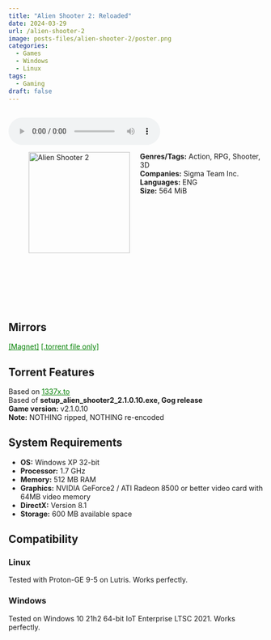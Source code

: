```yaml
---
title: "Alien Shooter 2: Reloaded"
date: 2024-03-29
url: /alien-shooter-2
image: posts-files/alien-shooter-2/poster.png 
categories:
  - Games
  - Windows
  - Linux
tags:
  - Gaming
draft: false
---
```

##
<style>
  body.dark-mode,
  body.dark-mode main * {
    background: url('/posts-files/alien-shooter-2/background.png') center center fixed no-repeat;
    background-size: cover;
    color: #f5f5f5;
  }
</style>

<script>
    document.addEventListener('DOMContentLoaded', function () {
        document.body.classList.add('dark-mode');
        localStorage.setItem('darkMode', 'true');
    });
</script>

<audio controls autoplay>
  <source src="/posts-files/alien-shooter-2/music.mp3" type="audio/mp3">
  Your browser does not support the audio tag.
</audio>

<figure style="float: left; margin-right: 20px;">
  <img src="/posts-files/alien-shooter-2/poster.png" alt="Alien Shooter 2" style="width: 200px;">
</figure>

**Genres/Tags:** Action, RPG, Shooter, 3D  
**Companies:** Sigma Team Inc.  
**Languages:** ENG  
**Size:** 564 MiB  
# ⠀
# ⠀

# ⠀
## Mirrors
<a href="magnet:?xt=urn:btih:BTUGP5FPQ3SOGO5AGF43MP6GEHKD3443&dn=Alien%20Shooter%202%20-%20Reloaded" style="color: green;">[Magnet]</a>
<a href="https://www.dropbox.com/scl/fi/uy3eabqc279m6kbszoyxi/Alien-Shooter-2-Reloaded.torrent?rlkey=j37w2qgo9nvtejek353gspolh&st=f5dar1dv&dl=1" style="color: green;">[.torrent file only]</a>


## Torrent Features
Based on <a href="https://1337x.to/torrent/2477571/" style="color: green;">1337x.to</a>  
Based of **setup_alien_shooter2_2.1.0.10.exe, Gog release**  
**Game version:** v2.1.0.10  
**Note:** NOTHING ripped, NOTHING re-encoded  

## System Requirements
- **OS:** Windows XP 32-bit  
- **Processor:** 1.7 GHz  
- **Memory:** 512 MB RAM  
- **Graphics:** NVIDIA GeForce2 / ATI Radeon 8500 or better video card with 64MB video memory  
- **DirectX:** Version 8.1  
- **Storage:** 600 MB available space  


## Compatibility
### Linux
Tested with Proton-GE 9-5 on Lutris. Works perfectly.  

### Windows
Tested on Windows 10 21h2 64-bit IoT Enterprise LTSC 2021. Works perfectly.
